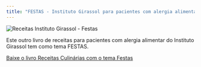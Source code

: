 ```yaml
---
title: "FESTAS - Instituto Girassol para pacientes com alergia alimentar"
---
```


<div class="page-content">
    <div class="wrapper" data-grid="center spacing">
        <div data-cell="">
            <img src="http://www.girassolinstituto.org.br/site/images/capa_receitas_culinarias_festas.jpg" alt="Receitas Instituto Girassol - Festas">
        </div>
        <div data-cell="">
            <p>Este outro livro de receitas para pacientes com alergia alimentar do Instituto Girassol tem como tema FESTAS.</p>
            <p><a href="http://www.girassolinstituto.org.br/downloads/receitas_culinarias_festas.pdf">Baixe o livro Receitas Culinárias com o tema Festas</a></p>
        </div>
    </div>
</div>